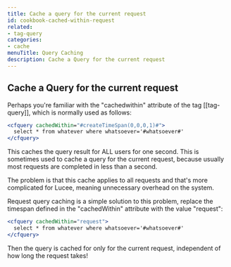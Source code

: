 ```yaml
---
title: Cache a query for the current request
id: cookbook-cached-within-request
related:
- tag-query
categories:
- cache
menuTitle: Query Caching
description: Cache a Query for the current request
---
```


## Cache a Query for the current request ##

Perhaps you're familiar with the "cachedwithin" attribute of the tag [[tag-query]], which is normally used as follows:

```coldfusion
<cfquery cachedWithin="#createTimeSpan(0,0,0,1)#">
  select * from whatever where whatsoever='#whatsoever#'
</cfquery>
```

This caches the query result for ALL users for one second. This is sometimes used to cache a query for the current request, because usually most requests are completed in less than a second.

The problem is that this cache applies to all requests and that's more complicated for Lucee, meaning unnecessary overhead on the system.

Request query caching is a simple solution to this problem,  replace the timespan defined in the "cachedWithin" attribute with the value "request":

```coldfusion
<cfquery cachedWithin="request">
  select * from whatever where whatsoever='#whatsoever#'
</cfquery>
```

Then the query is cached for only for the current request, independent of how long the request takes!
